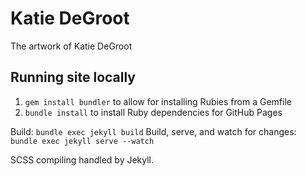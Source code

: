 # Katie DeGroot

The artwork of Katie DeGroot

## Running site locally

1. `gem install bundler` to allow for installing Rubies from a Gemfile
2. `bundle install` to install Ruby dependencies for GitHub Pages

Build: `bundle exec jekyll build`
Build, serve, and watch for changes: `bundle exec jekyll serve --watch`

SCSS compiling handled by Jekyll. 
